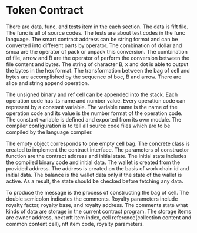 # Token Contract

There are data, func, and tests item in the each section. The data is fift file. The func is all of source codes. The tests are about test codes in the func language. The smart contract address can be string format and can be converted into different parts by operator. The combination of dollar and smca are the operator of pack or unpack this conversion. The combination of file, arrow and B are the operator of perform the conversion between the file content and bytes. The string of character B, x and dot is able to output the bytes in the hex format. The transformation between the bag of cell and bytes are accomplished by the sequence of boc, B and arrow. There are slice and string append operation. 

The unsigned binary and ref cell can be appended into the stack. Each operation code has its name and number value. Every operation code can represent by a constant variable. The variable name is the name of the operation code and its value is the number format of the operation code. The constant variable is defined and exported from its own module. The compiler configuration is to tell all source code files which are to be compiled by the language compiler. 

The empty object corresponds to one empty cell bag. The concrete class is created to implement the contract interface. The parameters of constructor function are the contract address and initial state. The initial state includes the compiled binary code and initial data. The wallet is created from the provided address. The address is created on the basis of work chain id and initial data. The balance is the wallet data only if the state of the wallet is active. As a result, the state should be checked before fetching any data. 

To produce the message is the process of constructing the bag of cell. The double semicolon indicates the comments. Royalty parameters include royalty factor, royalty base, and royalty address. The comments state what kinds of data are storage in the current contract program. The storage items are owner address, next nft item index, cell reference(collection content and common content cell), nft item code, royalty parameters. 


